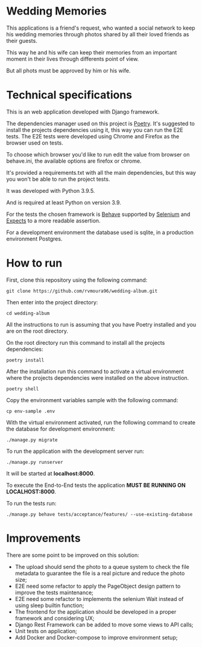 # Wedding Memories

This applications is a friend's request, who wanted a social network to keep his wedding memories through photos shared by all their loved friends as their guests.

This way he and his wife can keep their memories from an important moment in their lives through differents point of view.

But all phots must be approved by him or his wife.


# Technical specifications

This is an web application developed with Django framework.


The dependencies manager used on this project is [Poetry](https://python-poetry.org/). It's suggested to install the projects dependencies using it, this way you can run the E2E tests. The E2E tests were developed using Chrome and Firefox as the browser used on tests.

To choose which browser you'd like to run edit the value from browser on behave.ini, the available options are firefox or chrome.

It's provided a requirements.txt with all the main dependencies, but this way you won't be able to run the project tests.

It was developed with Python 3.9.5.

And is required at least Python on version 3.9.

For the tests the chosen framework is [Behave](https://pypi.org/project/behave/) supported by [Selenium](https://pypi.org/project/selenium/) and [Expects](https://pypi.org/project/expects/) to a more readable assertion.

For a development environment the database used is sqlite, in a production environment Postgres.


# How to run
First, clone this repository using the following command:
```
git clone https://github.com/rvmoura96/wedding-album.git
```

Then enter into the project directory:
```
cd wedding-album
```

All the instructions to run is assuming that you have Poetry installed and you are on the root directory.

On the root directory run this command to install all the projects dependencies:
```
poetry install
```

After the installation run this command to activate a virtual environment where the projects dependencies were installed on the above instruction.
```
poetry shell
```

Copy the environment variables sample with the following command:
```
cp env-sample .env
```

With the virtual environment activated, run the following command to create the database for development environment:
```
./manage.py migrate
```

To run the application with the development server run:
```
./manage.py runserver
```

It will be started at **localhost:8000**.


To execute the End-to-End tests the application **MUST BE RUNNING ON LOCALHOST:8000**.

To run the tests run:
```
./manage.py behave tests/acceptance/features/ --use-existing-database
```

# Improvements
There are some point to be improved on this solution:
 - The upload should send the photo to a queue system to check the file metadata to guarantee the file is  a real picture and reduce the photo size;
 - E2E need some refactor to apply the PageObject design pattern to improve the tests maintenance;
 - E2E need some refactor to implements the selenium Wait instead of using sleep builtin function;
 - The frontend for the application should be developed in a proper framework and considering UX;
 - Django Rest Framework can be added to move some views to API calls;
 - Unit tests on application;
 - Add Docker and Docker-compose to improve environment setup;
